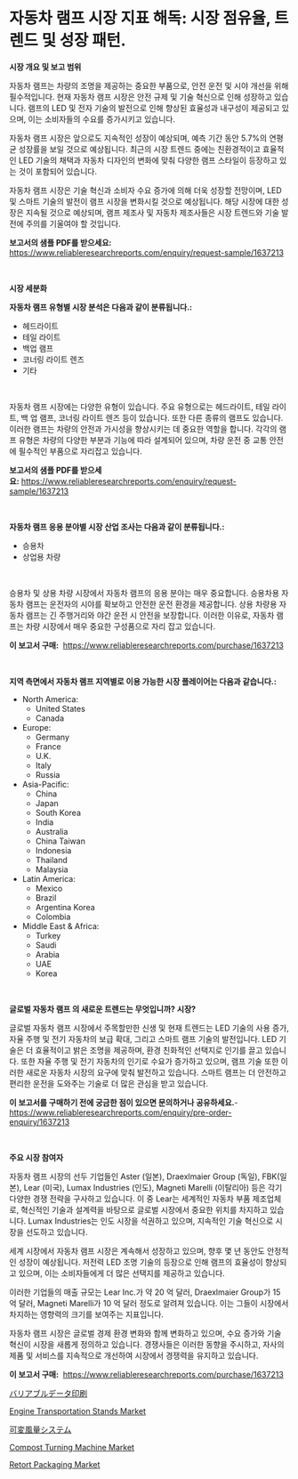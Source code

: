 <p><h1>자동차 램프 시장 지표 해독: 시장 점유율, 트렌드 및 성장 패턴.</h1></p><p><strong>시장 개요 및 보고 범위</strong></p>
<p><p>자동차 램프는 차량의 조명을 제공하는 중요한 부품으로, 안전 운전 및 시야 개선을 위해 필수적입니다. 현재 자동차 램프 시장은 안전 규제 및 기술 혁신으로 인해 성장하고 있습니다. 램프의 LED 및 전자 기술의 발전으로 인해 향상된 효율성과 내구성이 제공되고 있으며, 이는 소비자들의 수요를 증가시키고 있습니다.</p><p>자동차 램프 시장은 앞으로도 지속적인 성장이 예상되며, 예측 기간 동안 5.7%의 연평균 성장률을 보일 것으로 예상됩니다. 최근의 시장 트렌드 중에는 친환경적이고 효율적인 LED 기술의 채택과 자동차 디자인의 변화에 맞춰 다양한 램프 스타일이 등장하고 있는 것이 포함되어 있습니다.</p><p>자동차 램프 시장은 기술 혁신과 소비자 수요 증가에 의해 더욱 성장할 전망이며, LED 및 스마트 기술의 발전이 램프 시장을 변화시킬 것으로 예상됩니다. 해당 시장에 대한 성장은 지속될 것으로 예상되며, 램프 제조사 및 자동차 제조사들은 시장 트렌드와 기술 발전에 주의를 기울여야 할 것입니다.</p></p>
<p><strong>보고서의 샘플 PDF를 받으세요:</strong> <a href="https://www.reliableresearchreports.com/enquiry/request-sample/1637213">https://www.reliableresearchreports.com/enquiry/request-sample/1637213</a></p>
<p>&nbsp;</p>
<p><strong>시장 세분화</strong></p>
<p><strong>자동차 램프 유형별 시장 분석은 다음과 같이 분류됩니다.:</strong></p>
<p><ul><li>헤드라이트</li><li>테일 라이트</li><li>백업 램프</li><li>코너링 라이트 렌즈</li><li>기타</li></ul></p>
<p>&nbsp;</p>
<p><p>자동차 램프 시장에는 다양한 유형이 있습니다. 주요 유형으로는 헤드라이트, 테일 라이트, 백 업 램프, 코너링 라이트 렌즈 등이 있습니다. 또한 다른 종류의 램프도 있습니다. 이러한 램프는 차량의 안전과 가시성을 향상시키는 데 중요한 역할을 합니다. 각각의 램프 유형은 차량의 다양한 부분과 기능에 따라 설계되어 있으며, 차량 운전 중 교통 안전에 필수적인 부품으로 자리잡고 있습니다.</p></p>
<p><strong>보고서의 샘플 PDF를 받으세요:</strong>&nbsp;<a href="https://www.reliableresearchreports.com/enquiry/request-sample/1637213">https://www.reliableresearchreports.com/enquiry/request-sample/1637213</a></p>
<p>&nbsp;</p>
<p><strong> 자동차 램프 응용 분야별 시장 산업 조사는 다음과 같이 분류됩니다.:</strong></p>
<p><ul><li>승용차</li><li>상업용 차량</li></ul></p>
<p>&nbsp;</p>
<p><p>승용차 및 상용 차량 시장에서 자동차 램프의 응용 분야는 매우 중요합니다. 승용차용 자동차 램프는 운전자의 시야를 확보하고 안전한 운전 환경을 제공합니다. 상용 차량용 자동차 램프는 긴 주행거리와 야간 운전 시 안전을 보장합니다. 이러한 이유로, 자동차 램프는 차량 시장에서 매우 중요한 구성품으로 자리 잡고 있습니다.</p></p>
<p><strong>이 보고서 구매:</strong>&nbsp; <a href="https://www.reliableresearchreports.com/purchase/1637213">https://www.reliableresearchreports.com/purchase/1637213</a></p>
<p>&nbsp;</p>
<p><strong>지역 측면에서 자동차 램프 지역별로 이용 가능한 시장 플레이어는 다음과 같습니다.:</strong></p>
<p><ul>
    <li>
        North America:
        <ul>
            <li>United States</li>
            <li>Canada</li>
        </ul>
    </li>
    <li>
        Europe:
        <ul>
            <li>Germany</li>
            <li>France</li>
            <li>U.K.</li>
            <li>Italy</li>
            <li>Russia</li>
        </ul>
    </li>
    <li>
        Asia-Pacific:
        <ul>
            <li>China</li>
            <li>Japan</li>
            <li>South Korea</li>
            <li>India</li>
            <li>Australia</li>
            <li>China Taiwan</li>
            <li>Indonesia</li>
            <li>Thailand</li>
            <li>Malaysia</li>
        </ul>
    </li>
    <li>
        Latin America:
        <ul>
            <li>Mexico</li>
            <li>Brazil</li>
            <li>Argentina Korea</li>
            <li>Colombia</li>
        </ul>
    </li>
    <li>
        Middle East & Africa:
        <ul>
            <li>Turkey</li>
            <li>Saudi</li>
            <li>Arabia</li>
            <li>UAE</li>
            <li>Korea</li>
        </ul>
    </li>
    </ul></p>
<p>&nbsp;</p>
<p><strong>글로벌 자동차 램프 의 새로운 트렌드는 무엇입니까? 시장?</strong></p>
<p><p>글로벌 자동차 램프 시장에서 주목할만한 신생 및 현재 트렌드는 LED 기술의 사용 증가, 자율 주행 및 전기 자동차의 보급 확대, 그리고 스마트 램프 기술의 발전입니다. LED 기술은 더 효율적이고 밝은 조명을 제공하며, 환경 친화적인 선택지로 인기를 끌고 있습니다. 또한 자율 주행 및 전기 자동차의 인기로 수요가 증가하고 있으며, 램프 기술 또한 이러한 새로운 자동차 시장의 요구에 맞춰 발전하고 있습니다. 스마트 램프는 더 안전하고 편리한 운전을 도와주는 기술로 더 많은 관심을 받고 있습니다.</p></p>
<p><strong>이 보고서를 구매하기 전에 궁금한 점이 있으면 문의하거나 공유하세요.</strong>- <a href="https://www.reliableresearchreports.com/enquiry/pre-order-enquiry/1637213">https://www.reliableresearchreports.com/enquiry/pre-order-enquiry/1637213</a></p>
<p>&nbsp;</p>
<p><strong>주요 시장 참여자</strong></p>
<p><p>자동차 램프 시장의 선두 기업들인 Aster (일본), Draexlmaier Group (독일), FBK(일본), Lear (미국), Lumax Industries (인도), Magneti Marelli (이탈리아) 등은 각기 다양한 경쟁 전략을 구사하고 있습니다. 이 중 Lear는 세계적인 자동차 부품 제조업체로, 혁신적인 기술과 설계력을 바탕으로 글로벌 시장에서 중요한 위치를 차지하고 있습니다. Lumax Industries는 인도 시장을 석권하고 있으며, 지속적인 기술 혁신으로 시장을 선도하고 있습니다. </p><p>세계 시장에서 자동차 램프 시장은 계속해서 성장하고 있으며, 향후 몇 년 동안도 안정적인 성장이 예상됩니다. 저전력 LED 조명 기술의 등장으로 인해 램프의 효율성이 향상되고 있으며, 이는 소비자들에게 더 많은 선택지를 제공하고 있습니다.</p><p>이러한 기업들의 매출 규모는 Lear Inc.가 약 20 억 달러, Draexlmaier Group가 15 억 달러, Magneti Marelli가 10 억 달러 정도로 알려져 있습니다. 이는 그들이 시장에서 차지하는 영향력의 크기를 보여주는 지표입니다. </p><p>자동차 램프 시장은 글로벌 경제 환경 변화와 함께 변화하고 있으며, 수요 증가와 기술 혁신이 시장을 새롭게 정의하고 있습니다. 경쟁사들은 이러한 동향을 주시하고, 자사의 제품 및 서비스를 지속적으로 개선하여 시장에서 경쟁력을 유지하고 있습니다.</p></p>
<p><strong>이 보고서 구매:</strong>&nbsp;&nbsp;<a href="https://www.reliableresearchreports.com/purchase/1637213">https://www.reliableresearchreports.com/purchase/1637213</a></p>
<p><p><a href="https://github.com/nxboeu02965442/Market-Research-Report-List-1/blob/main/92639938276.md">バリアブルデータ印刷</a></p><p><a href="https://view.publitas.com/reportprime-1/engine-transportation-stands-market-size-reflecting-a-forecast-till-2031-market-by-type-by-application-and-by-geography/">Engine Transportation Stands Market</a></p><p><a href="https://github.com/SantosDicki04/Market-Research-Report-List-1/blob/main/62637178275.md">可変風量システム</a></p><p><a href="https://view.publitas.com/reportprime-1/insights-into-compost-turning-machine-market-size-analysing-market-share-trends-and-growth-from-2024-to-2031/">Compost Turning Machine Market</a></p><p><a href="https://circular-yam-9b9.notion.site/Retort-Packaging-Market-Size-Share-Trends-Analysis-Report-By-Application-Regional-Outlook-Compe-5ad7c64f76e94e1f99aa50a1bb5bad9c">Retort Packaging Market</a></p></p>
